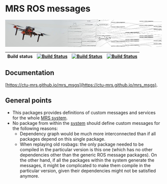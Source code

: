# MRS ROS messages

![](.fig/thumbnail.jpg)

| Build status | [![Build Status](https://github.com/ctu-mrs/mrs_msgs/workflows/Melodic/badge.svg)](https://github.com/ctu-mrs/mrs_msgs/actions) | [![Build Status](https://github.com/ctu-mrs/mrs_msgs/workflows/Noetic/badge.svg)](https://github.com/ctu-mrs/mrs_msgs/actions) | [![Build Status](https://github.com/ctu-mrs/mrs_msgs/workflows/Docs/badge.svg)](https://github.com/ctu-mrs/mrs_msgs/actions) |
|--------------|---------------------------------------------------------------------------------------------------------------------------------|--------------------------------------------------------------------------------------------------------------------------------------|------------------------------------------------------------------------------------------------------------------------------------|

## Documentation

[https://ctu-mrs.github.io/mrs_msgs](https://ctu-mrs.github.io/mrs_msgs).

## General points

* This packages provides definitions of custom messages and services for the whole [MRS system](https://github.com/ctu-mrs/mrs_uav_system).
* No package from within the [system](https://github.com/ctu-mrs/mrs_uav_system) should define custom messages for the following reasons:
  * Dependency graph would be much more interconnected than if all packages depend on this single package.
  * When replaying old rosbags: the only package needed to be compiled in the particular version is this one (which has no other dependencies other than the generic ROS message packages). On the other hand, if all the packages within the system generate the messages, it might be complicated to make them compile in the particular version, given their dependencies might not be satisfied anymore. 
